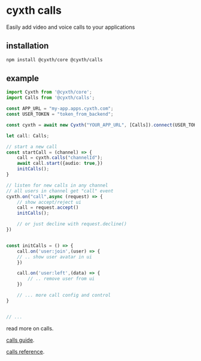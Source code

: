 # cyxth calls

Easily add video and voice calls to your applications

## installation

```sh
npm install @cyxth/core @cyxth/calls
```

## example


```ts
import Cyxth from '@cyxth/core';
import Calls from '@cyxth/calls';

const APP_URL = "my-app.apps.cyxth.com";
const USER_TOKEN = "token_from_backend";

const cyxth = await new Cyxth("YOUR_APP_URL", [Calls]).connect(USER_TOKEN);

let call: Calls;

// start a new call
const startCall = (channel) => {
    call = cyxth.calls("channelId");
    await call.start({audio: true,})
    initCalls();
}

// listen for new calls in any channel
// all users in channel get "call" event
cyxth.on("call",async (request) => {
    // show accept/reject ui
    call = request.accept()
    initCalls();

    // or just decline with request.decline()
})


const initCalls = () => {
    call.on('user:join',(user) => {
    // .. show user avatar in ui
    })

    call.on('user:left',(data) => {
        // .. remove user from ui
    })

    // ... more call config and control
}


// ...
```

read more on calls.  

[calls guide](https://cyxth.com/docs/guides/calls).    

[calls reference](https://cyxth.com/docs/reference/classes/calls.Calls).  

